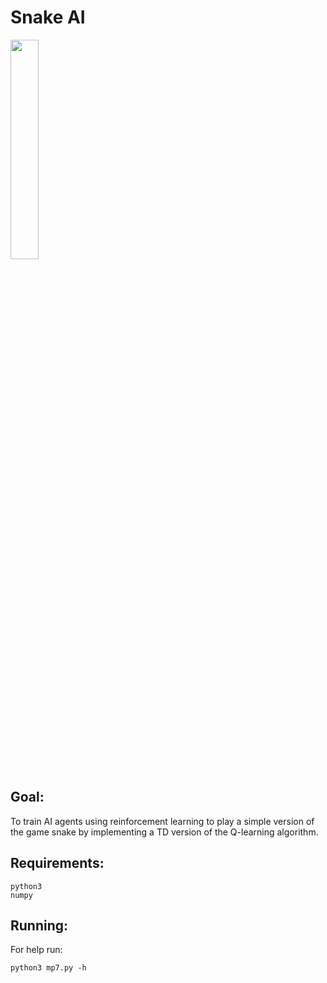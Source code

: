 # Snake AI
<img src="https://github.com/jdh0312/Reinforcement-Learning/blob/main/TrainedAgent.gif" width="30%"></img>

## Goal:
To train AI agents using reinforcement learning to play a simple version of the game snake by implementing a TD version of the Q-learning algorithm.

## Requirements:
```
python3
numpy
```
## Running:
For help run:
```
python3 mp7.py -h
```
